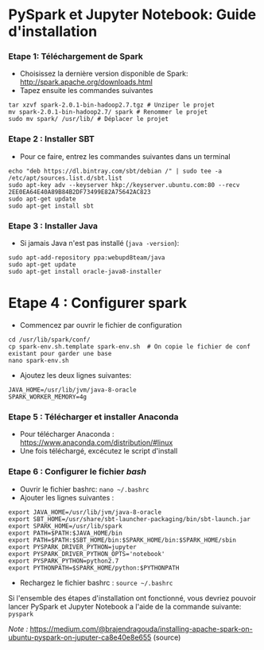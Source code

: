 
# PySpark et Jupyter Notebook: Guide d'installation

### Etape 1: Téléchargement de Spark

  - Choisissez la dernière version disponible de Spark: http://spark.apache.org/downloads.html
  - Tapez ensuite les commandes suivantes
 
```console
tar xzvf spark-2.0.1-bin-hadoop2.7.tgz # Unziper le projet
mv spark-2.0.1-bin-hadoop2.7/ spark # Renommer le projet
sudo mv spark/ /usr/lib/ # Déplacer le projet
```
### Etape 2 : Installer SBT
  - Pour ce faire, entrez les commandes suivantes dans un terminal
```console
echo "deb https://dl.bintray.com/sbt/debian /" | sudo tee -a /etc/apt/sources.list.d/sbt.list  
sudo apt-key adv --keyserver hkp://keyserver.ubuntu.com:80 --recv 2EE0EA64E40A89B84B2DF73499E82A75642AC823  
sudo apt-get update  
sudo apt-get install sbt
```

### Etape 3 : Installer Java

  - Si jamais Java n'est pas installé (`java -version`):

```console
sudo apt-add-repository ppa:webupd8team/java  
sudo apt-get update  
sudo apt-get install oracle-java8-installer
```

# Etape 4 : Configurer spark
  - Commencez par ouvrir le fichier de configuration
```console
cd /usr/lib/spark/conf/  
cp spark-env.sh.template spark-env.sh  # On copie le fichier de conf existant pour garder une base
nano spark-env.sh
```

  - Ajoutez les deux lignes suivantes:
```console
JAVA_HOME=/usr/lib/jvm/java-8-oracle  
SPARK_WORKER_MEMORY=4g
```

### Etape 5 : Télécharger et installer Anaconda

  - Pour télécharger Anaconda : https://www.anaconda.com/distribution/#linux
  - Une fois téléchargé, excécutez le script d'install

### Etape 6 : Configurer le fichier _bash_
  - Ouvrir le fichier bashrc: `nano ~/.bashrc`
  - Ajouter les lignes suivantes :
 
```console
export JAVA_HOME=/usr/lib/jvm/java-8-oracle  
export SBT_HOME=/usr/share/sbt-launcher-packaging/bin/sbt-launch.jar  
export SPARK_HOME=/usr/lib/spark
export PATH=$PATH:$JAVA_HOME/bin
export PATH=$PATH:$SBT_HOME/bin:$SPARK_HOME/bin:$SPARK_HOME/sbin
export PYSPARK_DRIVER_PYTHON=jupyter
export PYSPARK_DRIVER_PYTHON_OPTS='notebook'
export PYSPARK_PYTHON=python2.7
export PYTHONPATH=$SPARK_HOME/python:$PYTHONPATH
```
  - Rechargez le fichier bashrc : `source ~/.bashrc`
  
Si l'ensemble des étapes d'installation ont fonctionné, vous devriez pouvoir lancer PySpark et Jupyter Notebook a l'aide de la commande suivante: `pyspark`
 
 
_Note :_ https://medium.com/@brajendragouda/installing-apache-spark-on-ubuntu-pyspark-on-juputer-ca8e40e8e655 (source) 
